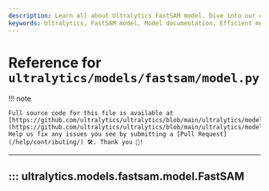 ```yaml
---
description: Learn all about Ultralytics FastSAM model. Dive into our comprehensive guide for seamless integration and efficient model training.
keywords: Ultralytics, FastSAM model, Model documentation, Efficient model training
---
```


# Reference for `ultralytics/models/fastsam/model.py`

!!! note

    Full source code for this file is available at [https://github.com/ultralytics/ultralytics/blob/main/ultralytics/models/fastsam/model.py](https://github.com/ultralytics/ultralytics/blob/main/ultralytics/models/fastsam/model.py). Help us fix any issues you see by submitting a [Pull Request](/help/contributing/) 🛠️. Thank you 🙏!

---
## ::: ultralytics.models.fastsam.model.FastSAM
<br><br>
